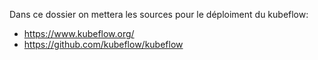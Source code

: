 Dans ce dossier on mettera les sources pour le déploiment du kubeflow:
- https://www.kubeflow.org/
- https://github.com/kubeflow/kubeflow

